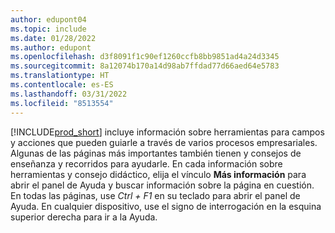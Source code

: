 ```yaml
---
author: edupont04
ms.topic: include
ms.date: 01/28/2022
ms.author: edupont
ms.openlocfilehash: d3f8091f1c90ef1260ccfb8bb9851ad4a24d3345
ms.sourcegitcommit: 8a12074b170a14d98ab7ffdad77d66aed64e5783
ms.translationtype: HT
ms.contentlocale: es-ES
ms.lasthandoff: 03/31/2022
ms.locfileid: "8513554"
---
```

[!INCLUDE[prod_short](prod_short.md)] incluye información sobre herramientas para campos y acciones que pueden guiarle a través de varios procesos empresariales. Algunas de las páginas más importantes también tienen y consejos de enseñanza y recorridos para ayudarle. En cada información sobre herramientas y consejo didáctico, elija el vínculo **Más información** para abrir el panel de Ayuda y buscar información sobre la página en cuestión. En todas las páginas, use *Ctrl + F1* en su teclado para abrir el panel de Ayuda. En cualquier dispositivo, use el signo de interrogación en la esquina superior derecha para ir a la Ayuda.  
